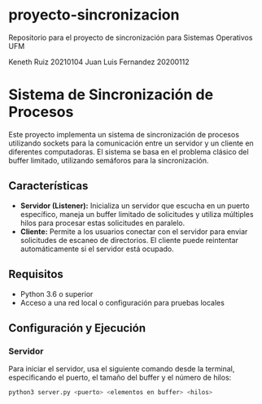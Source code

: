 # proyecto-sincronizacion
Repositorio para el proyecto de sincronización para Sistemas Operativos UFM

Keneth Ruiz 20210104
Juan Luis Fernandez 20200112

# Sistema de Sincronización de Procesos

Este proyecto implementa un sistema de sincronización de procesos utilizando sockets para la comunicación entre un servidor y un cliente en diferentes computadoras. El sistema se basa en el problema clásico del buffer limitado, utilizando semáforos para la sincronización.

## Características

- **Servidor (Listener):** Inicializa un servidor que escucha en un puerto específico, maneja un buffer limitado de solicitudes y utiliza múltiples hilos para procesar estas solicitudes en paralelo.
- **Cliente:** Permite a los usuarios conectar con el servidor para enviar solicitudes de escaneo de directorios. El cliente puede reintentar automáticamente si el servidor está ocupado.

## Requisitos

- Python 3.6 o superior
- Acceso a una red local o configuración para pruebas locales

## Configuración y Ejecución

### Servidor

Para iniciar el servidor, usa el siguiente comando desde la terminal, especificando el puerto, el tamaño del buffer y el número de hilos:

```bash
python3 server.py <puerto> <elementos en buffer> <hilos>
